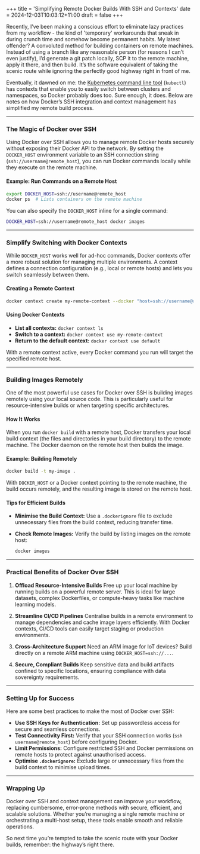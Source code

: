 +++
title = 'Simplifying Remote Docker Builds With SSH and Contexts'
date = 2024-12-03T10:03:12+11:00
draft = false
+++

Recently, I’ve been making a conscious effort to eliminate lazy practices from my workflow - the kind of 'temporary' workarounds that sneak in during crunch time and somehow become permanent habits. My latest offender? A convoluted method for building containers on remote machines. Instead of using a branch like any reasonable person (for reasons I can’t even justify), I’d generate a git patch locally, SCP it to the remote machine, apply it there, and then build. It’s the software equivalent of taking the scenic route while ignoring the perfectly good highway right in front of me.

Eventually, it dawned on me: the [Kubernetes command line tool](https://kubernetes.io/docs/reference/kubectl/) (`kubectl`) has contexts that enable you to easily switch between clusters and namespaces, so Docker probably does too. Sure enough, it does. Below are notes on how Docker’s SSH integration and context management has simplified my remote build process.

---

### The Magic of Docker over SSH

Using Docker over SSH allows you to manage remote Docker hosts securely without exposing their Docker API to the network. By setting the `DOCKER_HOST` environment variable to an SSH connection string (`ssh://username@remote_host`), you can run Docker commands locally while they execute on the remote machine.

#### Example: Run Commands on a Remote Host

```bash
export DOCKER_HOST=ssh://username@remote_host
docker ps  # Lists containers on the remote machine
```

You can also specify the `DOCKER_HOST` inline for a single command:

```bash
DOCKER_HOST=ssh://username@remote_host docker images
```

---

### Simplify Switching with Docker Contexts

While `DOCKER_HOST` works well for ad-hoc commands, Docker contexts offer a more robust solution for managing multiple environments. A context defines a connection configuration (e.g., local or remote hosts) and lets you switch seamlessly between them.

#### Creating a Remote Context

```bash
docker context create my-remote-context --docker "host=ssh://username@remote_host"
```

#### Using Docker Contexts

- **List all contexts:** `docker context ls`
- **Switch to a context:** `docker context use my-remote-context`
- **Return to the default context:** `docker context use default`

With a remote context active, every Docker command you run will target the specified remote host.

---

### Building Images Remotely

One of the most powerful use cases for Docker over SSH is building images remotely using your local source code. This is particularly useful for resource-intensive builds or when targeting specific architectures.

#### How It Works

When you run `docker build` with a remote host, Docker transfers your local build context (the files and directories in your build directory) to the remote machine. The Docker daemon on the remote host then builds the image.

#### Example: Building Remotely

```bash
docker build -t my-image .
```

With `DOCKER_HOST` or a Docker context pointing to the remote machine, the build occurs remotely, and the resulting image is stored on the remote host.

#### Tips for Efficient Builds

- **Minimise the Build Context:** Use a `.dockerignore` file to exclude unnecessary files from the build context, reducing transfer time.
- **Check Remote Images:** Verify the build by listing images on the remote host:

  ```bash
  docker images
  ```

---

### Practical Benefits of Docker Over SSH

1. **Offload Resource-Intensive Builds**
   Free up your local machine by running builds on a powerful remote server. This is ideal for large datasets, complex Dockerfiles, or compute-heavy tasks like machine learning models.

2. **Streamline CI/CD Pipelines**
   Centralise builds in a remote environment to manage dependencies and cache image layers efficiently. With Docker contexts, CI/CD tools can easily target staging or production environments.

3. **Cross-Architecture Support**
   Need an ARM image for IoT devices? Build directly on a remote ARM machine using `DOCKER_HOST=ssh://...`.

4. **Secure, Compliant Builds**
   Keep sensitive data and build artifacts confined to specific locations, ensuring compliance with data sovereignty requirements.

---

### Setting Up for Success

Here are some best practices to make the most of Docker over SSH:

- **Use SSH Keys for Authentication:** Set up passwordless access for secure and seamless connections.
- **Test Connectivity First:** Verify that your SSH connection works (`ssh username@remote_host`) before configuring Docker.
- **Limit Permissions:** Configure restricted SSH and Docker permissions on remote hosts to protect against unauthorised access.
- **Optimise `.dockerignore`:** Exclude large or unnecessary files from the build context to minimise upload times.

---

### Wrapping Up

Docker over SSH and context management can improve your workflow, replacing cumbersome, error-prone methods with secure, efficient, and scalable solutions. Whether you’re managing a single remote machine or orchestrating a multi-host setup, these tools enable smooth and reliable operations.

So next time you’re tempted to take the scenic route with your Docker builds, remember: the highway’s right there.
